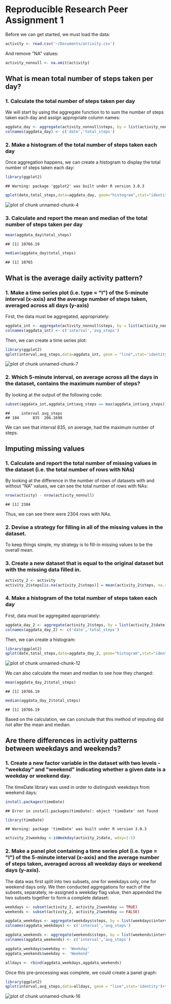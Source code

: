 Reproducible Research Peer Assignment 1
========================================================


Before we can get started, we must load the data:


```r
activity <- read.csv('~/Documents/activity.csv')
```

And remove "NA" values:


```r
activity_nonnull <- na.omit(activity)
```

What is mean total number of steps taken per day?
------------------------------------------------------

### 1. Calculate the total number of steps taken per day

We will start by using the aggregate function to to sum the number of steps taken each day and assign appropriate column names:


```r
aggdata_day <- aggregate(activity_nonnull$steps, by = list(activity_nonnull$date),FUN =sum, na.rm = TRUE)
colnames(aggdata_day) <- c('date','total_steps')
```

### 2. Make a histogram of the total number of steps taken each day

Once aggregation happens, we can create a histogram to display the total number of steps taken each day:


```r
library(ggplot2)
```

```
## Warning: package 'ggplot2' was built under R version 3.0.3
```

```r
qplot(date,total_steps,data=aggdata_day, geom="histogram",stat="identity") + theme(axis.text.x = element_text(angle = -90, hjust = 0, vjust = 0))
```

![plot of chunk unnamed-chunk-4](figure/unnamed-chunk-4-1.png) 

### 3. Calculate and report the mean and median of the total number of steps taken per day


```r
mean(aggdata_day$total_steps)
```

```
## [1] 10766.19
```

```r
median(aggdata_day$total_steps)
```

```
## [1] 10765
```

What is the average daily activity pattern?
-------------------------------------------------
### 1. Make a time series plot (i.e. type = "l") of the 5-minute interval (x-axis) and the average number of steps taken, averaged across all days (y-axis)

First, the data must be aggregated, appropriately:


```r
aggdata_int <- aggregate(activity_nonnull$steps, by = list(activity_nonnull$interval),FUN = mean, na.rm = TRUE)
colnames(aggdata_int) <- c('interval','avg_steps')
```

Then, we can create a time series plot:


```r
library(ggplot2)
qplot(interval,avg_steps,data=aggdata_int, geom = "line",stat='identity')
```

![plot of chunk unnamed-chunk-7](figure/unnamed-chunk-7-1.png) 

### 2. Which 5-minute interval, on average across all the days in the dataset, contains the maximum number of steps?

By looking at the output of the following code:


```r
subset(aggdata_int,aggdata_int$avg_steps == max(aggdata_int$avg_steps))
```

```
##     interval avg_steps
## 104      835  206.1698
```

We can see that interval 835, on average, had the maximum number of steps.

Imputing missing values
-------------------------

### 1. Calculate and report the total number of missing values in the dataset (i.e. the total number of rows with NAs)

By looking at the difference in the number of rows of datasets with and without "NA" values, we can see the total number of rows with NAs:


```r
nrow(activity) - nrow(activity_nonnull)
```

```
## [1] 2304
```

Thus, we can see there were 2304 rows with NAs.

### 2. Devise a strategy for filling in all of the missing values in the dataset. 

To keep things simple, my strategy is to fill-in missing values to be the overall mean.

### 3. Create a new dataset that is equal to the original dataset but with the missing data filled in.


```r
activity_2 <- activity
activity_2$steps[is.na(activity_2$steps)] = mean(activity_2$steps, na.rm=TRUE)
```

### 4. Make a histogram of the total number of steps taken each day

First, data must be aggregated appropriately:


```r
aggdata_day_2 <- aggregate(activity_2$steps, by = list(activity_2$date),FUN =sum, na.rm = TRUE)
colnames(aggdata_day_2) <- c('date','total_steps')
```

Then, we can create a histogram:


```r
library(ggplot2)
qplot(date,total_steps,data=aggdata_day_2, geom="histogram",stat="identity") + theme(axis.text.x = element_text(angle = -90, hjust = 0, vjust = 0))
```

![plot of chunk unnamed-chunk-12](figure/unnamed-chunk-12-1.png) 

We can also calculate the mean and median to see how they changed:


```r
mean(aggdata_day_2$total_steps)
```

```
## [1] 10766.19
```

```r
median(aggdata_day_2$total_steps)
```

```
## [1] 10766.19
```

Based on the calculation, we can conclude that this method of imputing did not alter the mean and median.

Are there differences in activity patterns between weekdays and weekends?
---------------------------------------------------------------------------

### 1. Create a new factor variable in the dataset with two levels - "weekday" and "weekend" indicating whether a given date is a weekday or weekend day.

The timeDate library was used in order to distinguish weekdays from weekend days:


```r
install.packages(timeDate)
```

```
## Error in install.packages(timeDate): object 'timeDate' not found
```

```r
library(timeDate)
```

```
## Warning: package 'timeDate' was built under R version 3.0.3
```

```r
activity_2$weekday <-isWeekday(activity_2$date, wday=1:5)
```

### 2. Make a panel plot containing a time series plot (i.e. type = "l") of the 5-minute interval (x-axis) and the average number of steps taken, averaged across all weekday days or weekend days (y-axis).

The data was first split into two subsets, one for weekdays only, one for weekend days only. We then conducted aggregations for each of the subsets, separately, re-assigned a weekday flag value, then appended the two subsets together to form a complete dataset:


```r
weekdays <- subset(activity_2, activity_2$weekday == TRUE)
weekends <- subset(activity_2, activity_2$weekday == FALSE)

aggdata_weekdays <- aggregate(weekdays$steps, by = list(weekdays$interval),FUN = mean, na.rm = TRUE)
colnames(aggdata_weekdays) <- c('interval','avg_steps')

aggdata_weekends <- aggregate(weekends$steps, by = list(weekends$interval),FUN = mean, na.rm = TRUE)
colnames(aggdata_weekends) <- c('interval','avg_steps')

aggdata_weekdays$weekday <- 'Weekday'
aggdata_weekends$weekday <- 'Weekend'

alldays <- rbind(aggdata_weekdays,aggdata_weekends)
```

Once this pre-processing was complete, we could create a panel graph:

```r
library(ggplot2)
qplot(interval,avg_steps,data=alldays, geom = "line",stat='identity')+facet_wrap(~weekday,nrow = 2)
```

![plot of chunk unnamed-chunk-16](figure/unnamed-chunk-16-1.png) 
